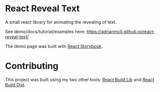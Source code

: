# React Reveal Text

A small react library for animating the revealing of text.

<!-- insert gif here -->

See demo/docs/tutorial/examples here: https://adrianmcli.github.io/react-reveal-text/

The demo page was built with [React Storybook](https://github.com/storybooks/react-storybook).

# Contributing

This project was built using my two other tools: [React Build Lib](https://github.com/adrianmcli/react-build-lib) and [React Build Dist](https://github.com/adrianmcli/react-build-dist).